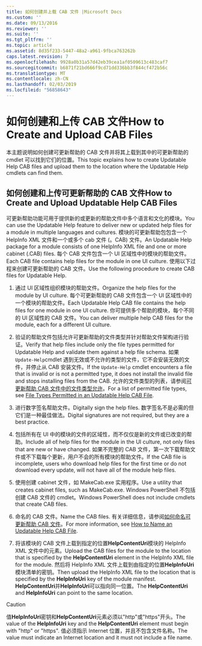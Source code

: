 ```yaml
---
title: 如何创建并上载 CAB 文件 |Microsoft Docs
ms.custom: ''
ms.date: 09/13/2016
ms.reviewer: ''
ms.suite: ''
ms.tgt_pltfrm: ''
ms.topic: article
ms.assetid: 8d35f233-5447-48a2-a961-9fbca763262b
caps.latest.revision: 7
ms.openlocfilehash: 9928a0b31a57d42eb39cea1af0509613c483caf7
ms.sourcegitcommit: b6871f21bd666f9cd71dd336bb3f844cf472b56c
ms.translationtype: MT
ms.contentlocale: zh-CN
ms.lasthandoff: 02/03/2019
ms.locfileid: "56858643"
---
```

# <a name="how-to-create-and-upload-cab-files"></a><span data-ttu-id="eb7ce-102">如何创建和上传 CAB 文件</span><span class="sxs-lookup"><span data-stu-id="eb7ce-102">How to Create and Upload CAB Files</span></span>

<span data-ttu-id="eb7ce-103">本主题说明如何创建可更新帮助的 CAB 文件并将其上载到其中的可更新帮助的 cmdlet 可以找到它们的位置。</span><span class="sxs-lookup"><span data-stu-id="eb7ce-103">This topic explains how to create Updatable Help CAB files and upload them to the location where the Updatable Help cmdlets can find them.</span></span>

## <a name="how-to-create-and-upload-updatable-help-cab-files"></a><span data-ttu-id="eb7ce-104">如何创建和上传可更新帮助的 CAB 文件</span><span class="sxs-lookup"><span data-stu-id="eb7ce-104">How to Create and Upload Updatable Help CAB Files</span></span>

<span data-ttu-id="eb7ce-105">可更新帮助功能可用于提供新的或更新的帮助文件中多个语言和文化的模块。</span><span class="sxs-lookup"><span data-stu-id="eb7ce-105">You can use the Updatable Help feature to deliver new or updated help files for a module in multiple languages and cultures.</span></span> <span data-ttu-id="eb7ce-106">模块的可更新帮助包包含一个 HelpInfo XML 文件和一个或多个 cab 文件 (。CAB) 文件。</span><span class="sxs-lookup"><span data-stu-id="eb7ce-106">An Updatable Help package for a module consists of one HelpInfo XML file and one or more cabinet (.CAB) files.</span></span> <span data-ttu-id="eb7ce-107">每个 CAB 文件包含一个 UI 区域性中的模块的帮助文件。</span><span class="sxs-lookup"><span data-stu-id="eb7ce-107">Each CAB file contains help files for the module in one UI culture.</span></span> <span data-ttu-id="eb7ce-108">使用以下过程来创建可更新帮助的 CAB 文件。</span><span class="sxs-lookup"><span data-stu-id="eb7ce-108">Use the following procedure to create CAB files for Updatable Help.</span></span>

1. <span data-ttu-id="eb7ce-109">通过 UI 区域性组织模块的帮助文件。</span><span class="sxs-lookup"><span data-stu-id="eb7ce-109">Organize the help files for the module by UI culture.</span></span> <span data-ttu-id="eb7ce-110">每个可更新帮助的 CAB 文件包含一个 UI 区域性中的一个模块的帮助文件。</span><span class="sxs-lookup"><span data-stu-id="eb7ce-110">Each Updatable Help CAB file contains the help files for one module in one UI culture.</span></span> <span data-ttu-id="eb7ce-111">你可提供多个帮助的模块，每个不同的 UI 区域性的 CAB 文件。</span><span class="sxs-lookup"><span data-stu-id="eb7ce-111">You can deliver multiple help CAB files for the module, each for a different UI culture.</span></span>

2. <span data-ttu-id="eb7ce-112">验证的帮助文件包括允许可更新帮助的文件类型并针对帮助文件架构进行验证。</span><span class="sxs-lookup"><span data-stu-id="eb7ce-112">Verify that help files include only the file types permitted for Updatable Help and validate them against a help file schema.</span></span> <span data-ttu-id="eb7ce-113">如果`Update-Help`cmdlet 遇到无效或不允许的类型的文件，它不会安装无效的文件，并停止从 CAB 安装文件。</span><span class="sxs-lookup"><span data-stu-id="eb7ce-113">If the `Update-Help` cmdlet encounters a file that is invalid or is not a permitted type, it does not install the invalid file and stops installing files from the CAB.</span></span> <span data-ttu-id="eb7ce-114">允许的文件类型的列表，请参阅[可更新帮助 CAB 文件中的文件类型允许](./file-types-permitted-in-an-updatable-help-cab-file.md)。</span><span class="sxs-lookup"><span data-stu-id="eb7ce-114">For a list of permitted file types, see [File Types Permitted in an Updatable Help CAB File](./file-types-permitted-in-an-updatable-help-cab-file.md).</span></span>

3. <span data-ttu-id="eb7ce-115">进行数字签名帮助文件。</span><span class="sxs-lookup"><span data-stu-id="eb7ce-115">Digitally sign the help files.</span></span> <span data-ttu-id="eb7ce-116">数字签名不是必需的但它们是一种最佳做法。</span><span class="sxs-lookup"><span data-stu-id="eb7ce-116">Digital signatures are not required, but they are a best practice.</span></span>

4. <span data-ttu-id="eb7ce-117">包括所有在 UI 中的模块的文件的区域性，而不仅仅是新的文件或已改变的帮助。</span><span class="sxs-lookup"><span data-stu-id="eb7ce-117">Include all of help files for the module in the UI culture, not only files that are new or have changed.</span></span> <span data-ttu-id="eb7ce-118">如果不完整的 CAB 文件，第一次下载帮助文件或不下载每个更新，用户不会的所有模块的帮助文件。</span><span class="sxs-lookup"><span data-stu-id="eb7ce-118">If the CAB file is incomplete, users who download help files for the first time or do not download every update, will not have all of the module help files.</span></span>

5. <span data-ttu-id="eb7ce-119">使用创建 cabinet 文件，如 MakeCab.exe 实用程序。</span><span class="sxs-lookup"><span data-stu-id="eb7ce-119">Use a utility that creates cabinet files, such as MakeCab.exe.</span></span> <span data-ttu-id="eb7ce-120">Windows PowerShell 不包括创建 CAB 文件的 cmdlet。</span><span class="sxs-lookup"><span data-stu-id="eb7ce-120">Windows PowerShell does not include cmdlets that create CAB files.</span></span>

6. <span data-ttu-id="eb7ce-121">命名的 CAB 文件。</span><span class="sxs-lookup"><span data-stu-id="eb7ce-121">Name the CAB files.</span></span> <span data-ttu-id="eb7ce-122">有关详细信息，请参阅[如何命名可更新帮助 CAB 文件](./how-to-name-an-updatable-help-cab-file.md)。</span><span class="sxs-lookup"><span data-stu-id="eb7ce-122">For more information, see [How to Name an Updatable Help CAB File](./how-to-name-an-updatable-help-cab-file.md).</span></span>

7. <span data-ttu-id="eb7ce-123">将该模块的 CAB 文件上载到指定的位置**HelpContentUri**模块的 HelpInfo XML 文件中的元素。</span><span class="sxs-lookup"><span data-stu-id="eb7ce-123">Upload the CAB files for the module to the location that is specified by the **HelpContentUri** element in the HelpInfo XML file for the module.</span></span> <span data-ttu-id="eb7ce-124">然后将 HelpInfo XML 文件上载到由指定的位置**HelpInfoUri**模块清单的密钥。</span><span class="sxs-lookup"><span data-stu-id="eb7ce-124">Then upload the HelpInfo XML file to the location that is specified by the **HelpInfoUri** key of the module manifest.</span></span> <span data-ttu-id="eb7ce-125">**HelpContentUri**并**HelpInfoUri**可以指向同一位置。</span><span class="sxs-lookup"><span data-stu-id="eb7ce-125">The **HelpContentUri** and **HelpInfoUri** can point to the same location.</span></span>

> [!CAUTION]
> <span data-ttu-id="eb7ce-126">值**HelpInfoUri**密钥和**HelpContentUri**元素必须以"http"或"https"开头。</span><span class="sxs-lookup"><span data-stu-id="eb7ce-126">The value of the **HelpInfoUri** key and the **HelpContentUri** element must begin with "http" or "https".</span></span> <span data-ttu-id="eb7ce-127">值必须指示 Internet 位置，并且不包含文件名称。</span><span class="sxs-lookup"><span data-stu-id="eb7ce-127">The value must indicate an Internet location and it must not include a file name.</span></span>